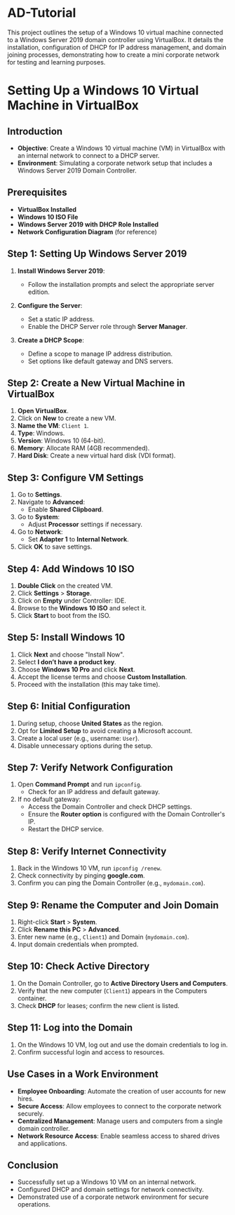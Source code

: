 # AD-Tutorial
This project outlines the setup of a Windows 10 virtual machine connected to a Windows Server 2019 domain controller using VirtualBox. It details the installation, configuration of DHCP for IP address management, and domain joining processes, demonstrating how to create a mini corporate network for testing and learning purposes.


# Setting Up a Windows 10 Virtual Machine in VirtualBox

## Introduction

- **Objective**: Create a Windows 10 virtual machine (VM) in VirtualBox with an internal network to connect to a DHCP server.
- **Environment**: Simulating a corporate network setup that includes a Windows Server 2019 Domain Controller.

## Prerequisites

- **VirtualBox Installed**
- **Windows 10 ISO File**
- **Windows Server 2019 with DHCP Role Installed**
- **Network Configuration Diagram** (for reference)

## Step 1: Setting Up Windows Server 2019

1. **Install Windows Server 2019**:
   - Follow the installation prompts and select the appropriate server edition.
  
2. **Configure the Server**:
   - Set a static IP address.
   - Enable the DHCP Server role through **Server Manager**.
  
3. **Create a DHCP Scope**:
   - Define a scope to manage IP address distribution.
   - Set options like default gateway and DNS servers.

## Step 2: Create a New Virtual Machine in VirtualBox

1. **Open VirtualBox**.
2. Click on **New** to create a new VM.
3. **Name the VM**: `Client 1`.
4. **Type**: Windows.
5. **Version**: Windows 10 (64-bit).
6. **Memory**: Allocate RAM (4GB recommended).
7. **Hard Disk**: Create a new virtual hard disk (VDI format).

## Step 3: Configure VM Settings

1. Go to **Settings**.
2. Navigate to **Advanced**:
   - Enable **Shared Clipboard**.
3. Go to **System**:
   - Adjust **Processor** settings if necessary.
4. Go to **Network**:
   - Set **Adapter 1** to **Internal Network**.
5. Click **OK** to save settings.

## Step 4: Add Windows 10 ISO

1. **Double Click** on the created VM.
2. Click **Settings** > **Storage**.
3. Click on **Empty** under Controller: IDE.
4. Browse to the **Windows 10 ISO** and select it.
5. Click **Start** to boot from the ISO.

## Step 5: Install Windows 10

1. Click **Next** and choose "Install Now".
2. Select **I don’t have a product key**.
3. Choose **Windows 10 Pro** and click **Next**.
4. Accept the license terms and choose **Custom Installation**.
5. Proceed with the installation (this may take time).

## Step 6: Initial Configuration

1. During setup, choose **United States** as the region.
2. Opt for **Limited Setup** to avoid creating a Microsoft account.
3. Create a local user (e.g., username: `User`).
4. Disable unnecessary options during the setup.

## Step 7: Verify Network Configuration

1. Open **Command Prompt** and run `ipconfig`.
   - Check for an IP address and default gateway.
2. If no default gateway:
   - Access the Domain Controller and check DHCP settings.
   - Ensure the **Router option** is configured with the Domain Controller's IP.
   - Restart the DHCP service.

## Step 8: Verify Internet Connectivity

1. Back in the Windows 10 VM, run `ipconfig /renew`.
2. Check connectivity by pinging **google.com**.
3. Confirm you can ping the Domain Controller (e.g., `mydomain.com`).

## Step 9: Rename the Computer and Join Domain

1. Right-click **Start** > **System**.
2. Click **Rename this PC** > **Advanced**.
3. Enter new name (e.g., `Client1`) and Domain (`mydomain.com`).
4. Input domain credentials when prompted.

## Step 10: Check Active Directory

1. On the Domain Controller, go to **Active Directory Users and Computers**.
2. Verify that the new computer (`Client1`) appears in the Computers container.
3. Check **DHCP** for leases; confirm the new client is listed.

## Step 11: Log into the Domain

1. On the Windows 10 VM, log out and use the domain credentials to log in.
2. Confirm successful login and access to resources.

## Use Cases in a Work Environment

- **Employee Onboarding**: Automate the creation of user accounts for new hires.
- **Secure Access**: Allow employees to connect to the corporate network securely.
- **Centralized Management**: Manage users and computers from a single domain controller.
- **Network Resource Access**: Enable seamless access to shared drives and applications.

## Conclusion

- Successfully set up a Windows 10 VM on an internal network.
- Configured DHCP and domain settings for network connectivity.
- Demonstrated use of a corporate network environment for secure operations.
